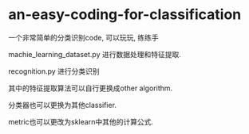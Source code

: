 # an-easy-coding-for-classification
一个非常简单的分类识别code, 可以玩玩, 练练手

machie_learning_dataset.py          进行数据处理和特征提取.

recognition.py                      进行分类识别


其中的特征提取算法可以自行更换成other algorithm.

分类器也可以更换为其他classifier.

metric也可以更改为sklearn中其他的计算公式.
